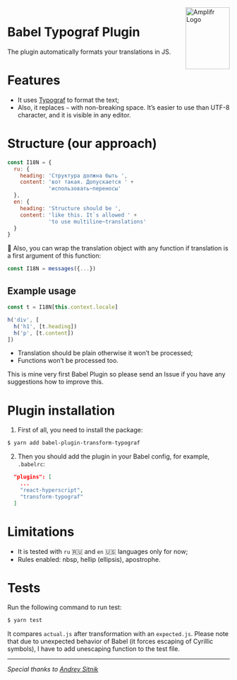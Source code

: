 <a href="https://amplifr.com/?utm_source=babel-plugin-transform-typograf">
  <img width="100" height="140" align="right"
    alt="Amplifr Logo" src="https://amplifr-direct.s3-eu-west-1.amazonaws.com/social_images/image/37b580d9-3668-4005-8d5a-137de3a3e77c.png" />
</a>

# Babel Typograf Plugin

The plugin automatically formats your translations in JS.

# Features

- It uses [Typograf](https://github.com/typograf/typograf) to format 
the text;
- Also, it replaces `~` with non-breaking space. It’s easier to use 
than UTF-8 character, and it is visible in any editor.


# Structure (our approach)

```js
const I18N = {
  ru: {
    heading: 'Структура должна быть ',
    content: 'вот такая. Допускается ' +
             'использовать~переносы'
  },
  en: {
    heading: 'Structure should be ',
    content: 'like this. It`s allowed ' +
             'to use multiline~translations'
  }
}
```

:triangular_flag_on_post: Also, you can wrap the translation object with any function if translation
is a first argument of this function:

```js
const I18N = messages({...})
```

## Example usage

```js
const t = I18N[this.context.locale]

h('div', [
  h('h1', [t.heading])
  h('p', [t.content])
])
```

- Translation should be plain otherwise it won’t be processed;
- Functions won’t be processed too.

This is mine very first Babel Plugin so please send an Issue 
if you have any suggestions how to improve this.

# Plugin installation

1. First of all, you need to install the package:

```bash
$ yarn add babel-plugin-transform-typograf
```

2. Then you should add the plugin in your Babel config, 
for example, `.babelrc`:

```json
  "plugins": [
    ...
    "react-hyperscript",
    "transform-typograf"
  ]
```

# Limitations

- It is tested with `ru` :ru: and `en` :us: languages only for now;
- Rules enabled: nbsp, hellip (ellipsis), apostrophe.

# Tests

Run the following command to run test:

```bash
$ yarn test
```

It compares `actual.js` after transformation with an `expected.js`. 
Please note that due to unexpected behavior of Babel (it forces 
escaping of Cyrillic symbols), I have to add unescaping function
to the test file.

---

_Special thanks to [Andrey Sitnik](https://github.com/ai)_